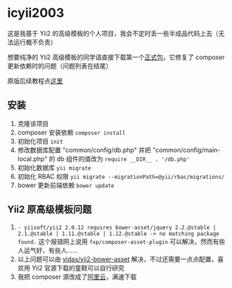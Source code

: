 # icyii2003

这是我基于 Yii2 的高级模板的个人项目，我会不定时丢一些半成品代码上去（无法运行概不负责）

想要纯净的 Yii2 高级模板的同学请直接下载第一个[正式包](https://github.com/icy2003/icyii2003/releases/tag/v0.0)，它修复了 composer 更新依赖时的问题（问题列表在结尾）

原版后续教程点[这里](https://www.yiiframework.com/extension/yiisoft/yii2-app-advanced/doc/guide/2.0/en/start-installation#preparing-application)

## 安装

1. 克隆该项目
2. composer 安装依赖 `composer install`
3. 初始化项目 `init`
4. 修改数据库配置 "common/config/db.php" 并把 "common/config/main-local.php" 的 db 组件的值改为 `require __DIR__ . '/db.php'`
5. 初始化数据库 `yii migrate`
6. 初始化 RBAC 权限 `yii migrate --migrationPath=@yii/rbac/migrations/`
7. bower 更新前端依赖 `bower update`

## Yii2 原高级模板问题

1. `- yiisoft/yii2 2.0.12 requires bower-asset/jquery 2.2.@stable | 2.1.@stable | 1.11.@stable | 1.12.@stable -> no matching package found.` 这个报错网上说用 `fxp/composer-asset-plugin` 可以解决，然而有些人运气好，有些人……
2. 以上问题可以由 [yidas/yii2-bower-asset](https://packagist.org/packages/yidas/yii2-bower-asset) 解决，不过还需要一点点配置，喜欢用 Yii2 官源下载的童鞋可以自行研究
3. 我把 composer 源改成了[阿里云](https://mirrors.aliyun.com/composer/)，满速下载
